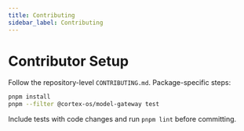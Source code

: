 ```yaml
---
title: Contributing
sidebar_label: Contributing
---
```


# Contributor Setup

Follow the repository-level `CONTRIBUTING.md`. Package-specific steps:

```bash
pnpm install
pnpm --filter @cortex-os/model-gateway test
```

Include tests with code changes and run `pnpm lint` before committing.
